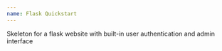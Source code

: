 ```yaml
---
name: Flask Quickstart
---
```

Skeleton for a flask website with built-in user authentication and admin interface
